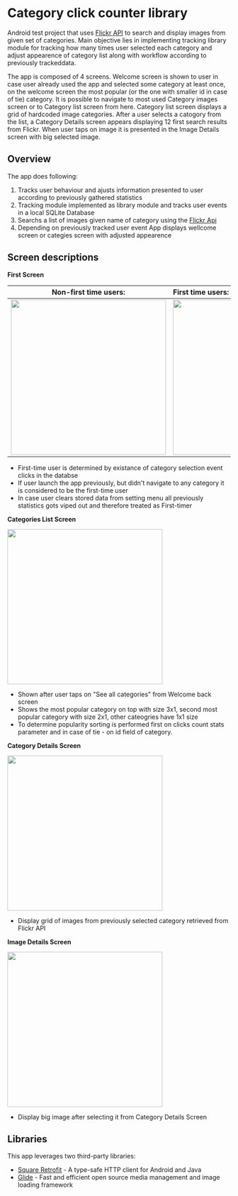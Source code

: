 # Category click counter library

Android test project that uses [Flickr API](https://www.flickr.com/services/api/) to search and display images from given set of categories. Main objective lies in implementing tracking library module for tracking how many times user selected each category and adjust appearence of category list along with workflow according to previously trackeddata.

The app is composed of 4 screens. Welcome screen is shown to user in case user already used the app and selected some category at least once, on the welcome screen the most popular (or the one with smaller id in case of tie) category. It is possible to navigate to most used Category images screen or to Category list screen from here. Category list screen displays a grid of hardcoded image categories. After a user selects a catogory from the list, a Category Details screen appears displaying 12 first search results from Flickr. When user taps on image it is presented in the Image Details screen with big selected image.

## Overview

The app does following:

1. Tracks user behaviour and ajusts information presented to user according to previously gathered statistics
2. Tracking module implemented as library module and tracks user events in a local SQLite Database
3. Searchs a list of images given name of category using the [Flickr Api](https://www.flickr.com/services/api/)
4. Depending on previously tracked user event App displays wellcome screen or categies screen with adjusted appearence

## Screen descriptions

**First Screen**

|Non-first time users:                           | First time users:                             |
|:----------------------------------------------:|:----------------------------------------------|
|<img src="https://goo.gl/1b9YFn" height="350">  |<img src="https://goo.gl/xGctrt" height="350"> |

* First-time user is determined by existance of category selection event clicks in the databse
* If user launch the app previously, but didn't navigate to any category it is considered to be the first-time user
* In case user clears stored data from setting menu all previously statistics gots viped out and therefore treated as First-timer

**Categories List Screen**

<img src="https://goo.gl/B455ek" height="350">

* Shown after user taps on "See all categories" from Welcome back screen
* Shows the most popular category on top with size 3x1, second most popular category with size 2x1, other cateogries have  1x1 size
* To determine popularity sorting is performed first on clicks count stats parameter and in case of tie - on id field of category.

**Category Details Screen**

<img src="https://s17.postimg.org/tktwyghwv/Screenshot_1480275269.png" height="350">

* Display grid of images from previously selected category retrieved from Flickr API

**Image Details Screen**

<img src="https://s14.postimg.org/nhdega935/Screen_Shot_2016_11_21_at_00_28_46.png" height="350">

* Display big image after selecting it from Category Details Screen

## Libraries

This app leverages two third-party libraries:

 * [Square Retrofit](https://square.github.io/retrofit/) - A type-safe HTTP client for Android and Java
 * [Glide](https://github.com/bumptech/glide) - Fast and efficient open source media management and image loading framework
